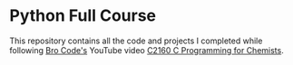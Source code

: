 # Python Full Course

This repository contains all the code and projects I completed while following [Bro Code's](https://www.youtube.com/@BroCodez) YouTube video [C2160 C Programming for Chemists](https://www.youtube.com/watch?v=ix9cRaBkVe0).
